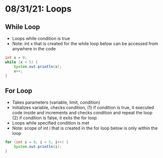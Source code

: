 # 08/31/21: Loops

## While Loop
- Loops while condition is true 
- Note: int x that is created for the while loop below can be accessed from anywhere in the code
```java
int x = 0;
while (x < 5) {
    System.out.println(x);
    x++;
}
```

## For Loop
- Takes parameters (variable, limit, condition)
- Initializes variable, checks condition, (1) if condition is true, it executed code inside and increments and checks condition and repeat the loop (2) if condition is false, it exits the for loop
- Loops while specified condition is met
- Note: scope of int i that is created in the for loop below is only within the loop
```java
for (int i = 0; i < 5; i++) {
    System.out.println(i);
}
```
